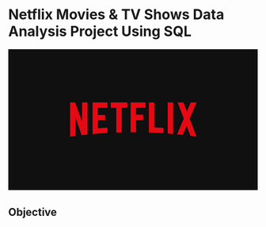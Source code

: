 # Netflix Movies & TV Shows Data Analysis Project Using SQL

![Netflix SQL Project](https://github.com/halyna2300/Netflix_SQL_Project/raw/main/IMG_8405.jpeg)

## Objective
